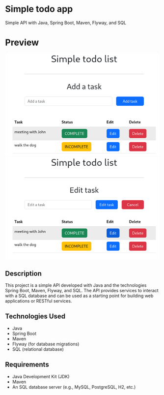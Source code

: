 # Simple todo app

Simple API with Java, Spring Boot, Maven, Flyway, and SQL

# Preview

![main preview](./previewProyect/preview.png)
![main preview](./previewProyect/edit.png)
## Description

This project is a simple API developed with Java and the technologies Spring Boot, Maven, Flyway, and SQL. The API provides services to interact with a SQL database and can be used as a starting point for building web applications or RESTful services.

## Technologies Used

- Java
- Spring Boot
- Maven
- Flyway (for database migrations)
- SQL (relational database)

## Requirements

- Java Development Kit (JDK)
- Maven
- An SQL database server (e.g., MySQL, PostgreSQL, H2, etc.)

